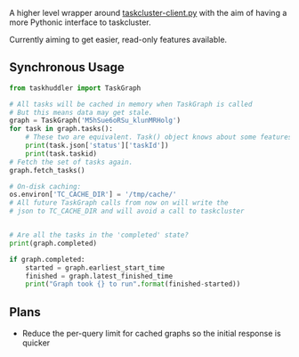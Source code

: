 
A higher level wrapper around [taskcluster-client.py](https://github.com/taskcluster/taskcluster-client.py) with the aim of having a more Pythonic interface to taskcluster.

Currently aiming to get easier, read-only features available.

## Synchronous Usage

```python
from taskhuddler import TaskGraph

# All tasks will be cached in memory when TaskGraph is called
# But this means data may get stale.
graph = TaskGraph('M5hSue6oRSu_klunMRHolg')
for task in graph.tasks():
    # These two are equivalent. Task() object knows about some features of a task
    print(task.json['status']['taskId'])
    print(task.taskid)  
# Fetch the set of tasks again.
graph.fetch_tasks()

# On-disk caching:
os.environ['TC_CACHE_DIR'] = '/tmp/cache/'
# All future TaskGraph calls from now on will write the
# json to TC_CACHE_DIR and will avoid a call to taskcluster


# Are all the tasks in the 'completed' state?
print(graph.completed)

if graph.completed:
    started = graph.earliest_start_time
    finished = graph.latest_finished_time
    print("Graph took {} to run".format(finished-started))

```

## Plans


* Reduce the per-query limit for cached graphs so the initial response is quicker
